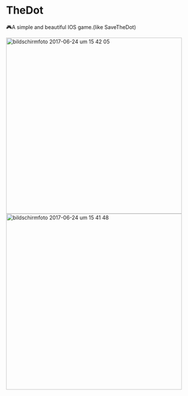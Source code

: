 # TheDot
🎮A simple and beautiful IOS game.(like SaveTheDot)

<img width="475" alt="bildschirmfoto 2017-06-24 um 15 42 05" src="https://user-images.githubusercontent.com/25595297/27509077-9dd8e0ea-58f4-11e7-9f54-5366cd59b052.png">

<img width="475" alt="bildschirmfoto 2017-06-24 um 15 41 48" src="https://user-images.githubusercontent.com/25595297/27509078-9ddf5ccc-58f4-11e7-9026-b95d71baf0de.png">
